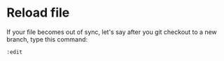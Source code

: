 # Reload file

If your file becomes out of sync, let's say after you git checkout to a new branch,
type this command:

`:edit`
